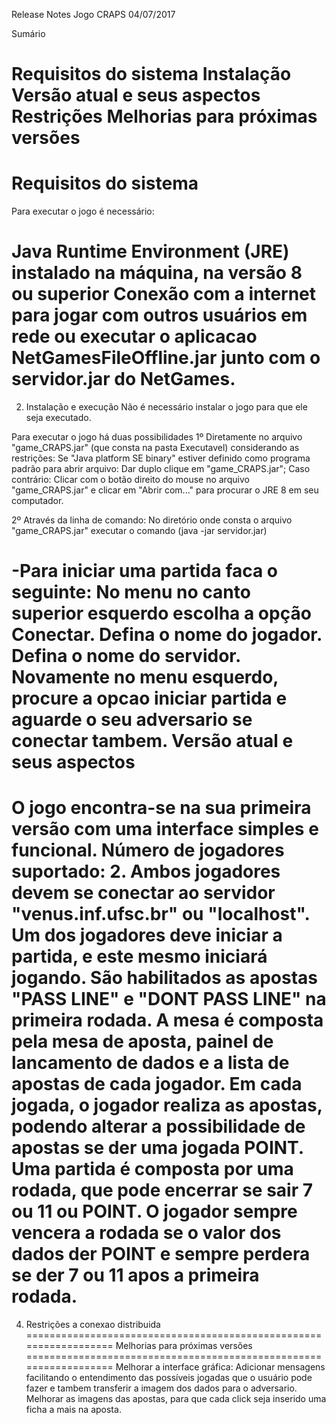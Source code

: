 Release Notes
Jogo CRAPS
04/07/2017

Sumário

Requisitos do sistema
Instalação
Versão atual e seus aspectos
Restrições
Melhorias para próximas versões
==================================================================
Requisitos do sistema
==================================================================
Para executar o jogo é necessário:

Java Runtime Environment (JRE) instalado na máquina, na versão 8 ou superior
Conexão com a internet para jogar com outros usuários em rede ou executar o aplicacao NetGamesFileOffline.jar junto com o servidor.jar do NetGames.
================================================================== 
2. Instalação e execução
Não é necessário instalar o jogo para que ele seja executado.

Para executar o jogo há duas possibilidades 1º Diretamente no arquivo "game_CRAPS.jar" (que consta na pasta Executavel) considerando as restrições: Se "Java platform SE binary" estiver definido como programa padrão para abrir arquivo: Dar duplo clique em "game_CRAPS.jar"; Caso contrário: Clicar com o botão direito do mouse no arquivo "game_CRAPS.jar" e clicar em "Abrir com..." para procurar o JRE 8 em seu computador.

2º Através da linha de comando: No diretório onde consta o arquivo "game_CRAPS.jar" executar o comando (java -jar servidor.jar)

-Para iniciar uma partida faca o seguinte: No menu no canto superior esquerdo escolha a opção Conectar. Defina o nome do jogador. Defina o nome do servidor. Novamente no menu esquerdo, procure a opcao iniciar partida e aguarde o seu adversario se conectar tambem.
Versão atual e seus aspectos 
==================================================================
O jogo encontra-se na sua primeira versão com uma interface simples e funcional.
Número de jogadores suportado: 2.
Ambos jogadores devem se conectar ao servidor "venus.inf.ufsc.br" ou "localhost".
Um dos jogadores deve iniciar a partida, e este mesmo iniciará jogando.
São habilitados as apostas "PASS LINE" e "DONT PASS LINE" na primeira rodada.
A mesa é composta pela mesa de aposta, painel de lancamento de dados e a lista de apostas de cada jogador.
Em cada jogada, o jogador realiza as apostas, podendo alterar a possibilidade de apostas se der uma jogada POINT.
Uma partida é composta por uma rodada, que pode encerrar se sair 7 ou 11 ou POINT.
O jogador sempre vencera a rodada se o valor dos dados der POINT e sempre perdera se der 7 ou 11 apos a primeira rodada.
================================================================== 
4. Restrições
a conexao distribuida 
==================================================================
Melhorias para próximas versões 
==================================================================
Melhorar a interface gráfica: Adicionar mensagens facilitando o entendimento das possíveis jogadas que o usuário pode fazer e tambem transferir a imagem dos dados para o adversario.
Melhorar as imagens das apostas, para que cada click seja inserido uma ficha a mais na aposta.
